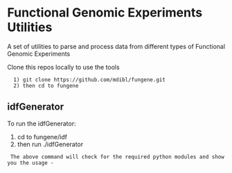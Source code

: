 # Functional Genomic Experiments Utilities

A set of utilities to parse and process data
from different types of Functional Genomic Experiments

Clone this repos locally to use the tools
```
  1) git clone https://github.com/mdibl/fungene.git
  2) then cd to fungene

```
## idfGenerator

To run the idfGenerator:

1) cd to fungene/idf
2) then run ./idfGenerator 
```
 The above command will check for the required python modules and show you the usage - 
```



